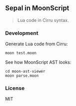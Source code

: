 
Sepal in MoonScript
----

> Lua code in Cirru syntax.

### Development

Generate Lua code from Cirru:

```
moon test.moon
```

See how MoonScript AST looks:

```
cd moon-ast-viewer
moon parse.moon
```

### License

MIT
